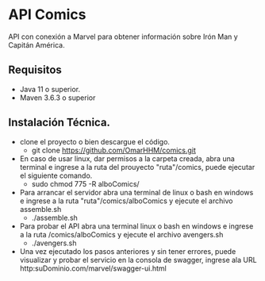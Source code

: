 # API Comics
API con conexión a Marvel para obtener información sobre  Irón Man y Capitán América.


## Requisitos
 - Java 11 o superior.
 - Maven 3.6.3 o superior
## Instalación Técnica.
 
 - clone el proyecto o bien descargue el código.
      - git clone https://github.com/OmarHHM/comics.git
 - En caso de usar linux, dar permisos a la carpeta creada, abra una terminal e ingrese a la ruta del prouyecto "ruta"/comics, puede ejecutar el siguiente comando.
      - sudo chmod 775 -R alboComics/
 - Para arrancar el servidor abra una terminal de linux o bash en windows e ingrese a la ruta "ruta"/comics/alboComics y ejecute el archivo assemble.sh
      - ./assemble.sh      
 - Para probar el API abra una terminal linux o bash en windows e ingrese a la ruta /comics/alboComics y ejecute el archivo avengers.sh
      - ./avengers.sh
 - Una vez ejecutado los pasos anteriores y sin tener errores, puede visualizar y probar el servicio en la consola de swagger, ingrese ala URL http:suDominio.com/marvel/swagger-ui.html
 
